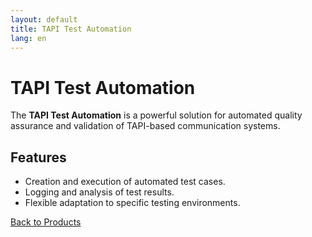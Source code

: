 ```yaml
---
layout: default
title: TAPI Test Automation
lang: en
---
```


# TAPI Test Automation

The **TAPI Test Automation** is a powerful solution for automated quality assurance and validation of TAPI-based communication systems.

## Features
- Creation and execution of automated test cases.
- Logging and analysis of test results.
- Flexible adaptation to specific testing environments.

[Back to Products](.)
